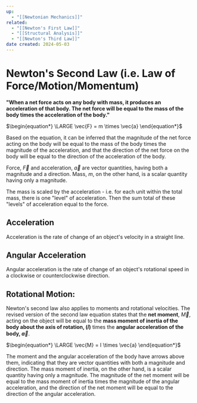 ```yaml
---
up:
  - "[[Newtonian Mechanics]]"
related:
  - "[[Newton's First Law]]"
  - "[[Structural Analysis]]"
  - "[[Newton's Third Law]]"
date created: 2024-05-03
---
```

# Newton's Second Law (i.e. Law of Force/Motion/Momentum)
**"When a net force acts on any body with mass, it produces an acceleration of that body. The net force will be equal to the mass of the body times the acceleration of the body."**

$\begin{equation*} \LARGE \vec{F} = m \times \vec{a} \end{equation*}$ 

Based on the equation, it can be inferred that the magnitude of the net force acting on the body will be equal to the mass of the body times the magnitude of the acceleration, and that the direction of the net force on the body will be equal to the direction of the acceleration of the body.

Force, $\vec{F}$ and acceleration, $\vec{a}$ are vector quantities, having both a magnitude and a direction. 
	Mass, $m$, on the other hand, is a scalar quantity having only a magnitude. 

The mass is scaled by the acceleration - i.e. for each unit within the total mass, there is one "level" of acceleration. 
	Then the sum total of these "levels" of acceleration equal to the force.
## Acceleration  
Acceleration is the rate of change of an object's velocity in a straight line.
## Angular Acceleration
Angular acceleration is the rate of change of an object's rotational speed in a clockwise or counterclockwise direction.
## Rotational Motion:
Newton's second law also applies to moments and rotational velocities. 
	The revised version of the second law equation states that the **net moment**, $\vec{M}$, acting on the object will be equal to the **mass moment of inertia of the body about the axis of rotation, (𝐼)** times the **angular acceleration of the body, $\vec{a}$**.

$\begin{equation*} \LARGE \vec{M} = I \times \vec{a} \end{equation*}$

The moment and the angular acceleration of the body have arrows above them, indicating that they are vector quantities with both a magnitude and direction. 
	The mass moment of inertia, on the other hand, is a scalar quantity having only a magnitude. 
		The magnitude of the net moment will be equal to the mass moment of inertia times the magnitude of the angular acceleration, and the direction of the net moment will be equal to the direction of the angular acceleration.